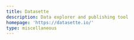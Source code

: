 ```yaml
---
title: Datasette
description: Data explorer and publishing tool
homepage: 'https://datasette.io/'
type: miscellaneous
---
```

